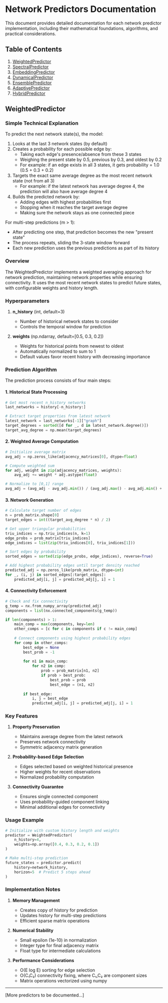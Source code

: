 # Network Predictors Documentation

This document provides detailed documentation for each network predictor implementation, including their mathematical foundations, algorithms, and practical considerations.

## Table of Contents
1. [WeightedPredictor](#weightedpredictor)
2. [SpectralPredictor](#spectralpredictor)
3. [EmbeddingPredictor](#embeddingpredictor)
4. [DynamicalPredictor](#dynamicalpredictor)
5. [EnsemblePredictor](#ensemblepredictor)
6. [AdaptivePredictor](#adaptivepredictor)
7. [HybridPredictor](#hybridpredictor)

## WeightedPredictor

### Simple Technical Explanation
To predict the next network state(s), the model:
1. Looks at the last 3 network states (by default)
2. Creates a probability for each possible edge by:
   - Taking each edge's presence/absence from these 3 states
   - Weighing the present state by 0.5, previous by 0.3, and oldest by 0.2
   - For example: if an edge exists in all 3 states, it gets probability = 1.0 (0.5 + 0.3 + 0.2)
3. Targets the exact same average degree as the most recent network state (not from all 3)
   - For example: if the latest network has average degree 4, the prediction will also have average degree 4
4. Builds the predicted network by:
   - Adding edges with highest probabilities first
   - Stopping when it reaches the target average degree
   - Making sure the network stays as one connected piece

For multi-step predictions (m > 1):
- After predicting one step, that prediction becomes the new "present state"
- The process repeats, sliding the 3-state window forward
- Each new prediction uses the previous predictions as part of its history

### Overview
The WeightedPredictor implements a weighted averaging approach for network prediction, maintaining network properties while ensuring connectivity. It uses the most recent network states to predict future states, with configurable weights and history length.

### Hyperparameters

1. **n_history** (int, default=3)
   - Number of historical network states to consider
   - Controls the temporal window for prediction

2. **weights** (np.ndarray, default=[0.5, 0.3, 0.2])
   - Weights for historical points from newest to oldest
   - Automatically normalized to sum to 1
   - Default values favor recent history with decreasing importance

### Prediction Algorithm

The prediction process consists of four main steps:

#### 1. Historical State Processing
```python
# Get most recent n_history networks
last_networks = history[-n_history:]

# Extract target properties from latest network
latest_network = last_networks[-1]["graph"]
target_degrees = sorted([d for _, d in latest_network.degree()])
target_avg_degree = np.mean(target_degrees)
```

#### 2. Weighted Average Computation
```python
# Initialize average matrix
avg_adj = np.zeros_like(adjacency_matrices[0], dtype=float)

# Compute weighted sum
for adj, weight in zip(adjacency_matrices, weights):
    avg_adj += weight * adj.astype(float)

# Normalize to [0,1] range
avg_adj = (avg_adj - avg_adj.min()) / (avg_adj.max() - avg_adj.min() + 1e-10)
```

#### 3. Network Generation
```python
# Calculate target number of edges
n = prob_matrix.shape[0]
target_edges = int((target_avg_degree * n) / 2)

# Get upper triangular probabilities
triu_indices = np.triu_indices(n, k=1)
edge_probs = prob_matrix[triu_indices]
edge_indices = list(zip(triu_indices[0], triu_indices[1]))

# Sort edges by probability
sorted_edges = sorted(zip(edge_probs, edge_indices), reverse=True)

# Add highest probability edges until target density reached
predicted_adj = np.zeros_like(prob_matrix, dtype=int)
for _, (i, j) in sorted_edges[:target_edges]:
    predicted_adj[i, j] = predicted_adj[j, i] = 1
```

#### 4. Connectivity Enforcement
```python
# Check and fix connectivity
g_temp = nx.from_numpy_array(predicted_adj)
components = list(nx.connected_components(g_temp))

if len(components) > 1:
    main_comp = max(components, key=len)
    other_comps = [c for c in components if c != main_comp]
    
    # Connect components using highest probability edges
    for comp in other_comps:
        best_edge = None
        best_prob = -1
        
        for n1 in main_comp:
            for n2 in comp:
                prob = prob_matrix[n1, n2]
                if prob > best_prob:
                    best_prob = prob
                    best_edge = (n1, n2)
                    
        if best_edge:
            i, j = best_edge
            predicted_adj[i, j] = predicted_adj[j, i] = 1
```

### Key Features

1. **Property Preservation**
   - Maintains average degree from the latest network
   - Preserves network connectivity
   - Symmetric adjacency matrix generation

2. **Probability-based Edge Selection**
   - Edges selected based on weighted historical presence
   - Higher weights for recent observations
   - Normalized probability computation

3. **Connectivity Guarantee**
   - Ensures single connected component
   - Uses probability-guided component linking
   - Minimal additional edges for connectivity

### Usage Example
```python
# Initialize with custom history length and weights
predictor = WeightedPredictor(
    n_history=4,
    weights=np.array([0.4, 0.3, 0.2, 0.1])
)

# Make multi-step prediction
future_states = predictor.predict(
    history=network_history,
    horizon=5  # Predict 5 steps ahead
)
```

### Implementation Notes

1. **Memory Management**
   - Creates copy of history for prediction
   - Updates history for multi-step predictions
   - Efficient sparse matrix operations

2. **Numerical Stability**
   - Small epsilon (1e-10) in normalization
   - Integer type for final adjacency matrix
   - Float type for intermediate calculations

3. **Performance Considerations**
   - O(E log E) sorting for edge selection
   - O(C₁C₂) connectivity fixing, where C₁,C₂ are component sizes
   - Matrix operations vectorized using numpy

---

[More predictors to be documented...]
